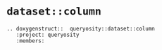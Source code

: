 # `dataset::column`

```{eval-rst}
.. doxygenstruct::  queryosity::dataset::column
   :project: queryosity
   :members:
```